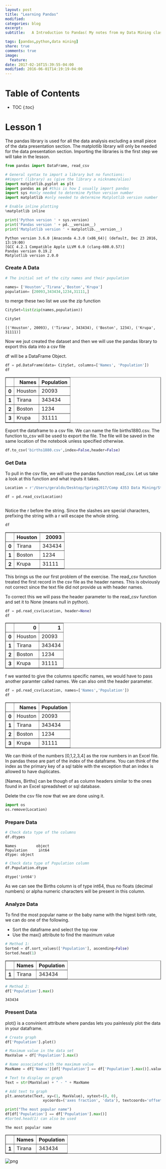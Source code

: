 ```yaml
---
layout: post
title: "Learning Pandas"
modified:
categories: blog
excerpt:
subtitle:  	A Introduction to Pandas( My notes from my Data Mining class)

tags: [pandas,python,data mining]
share: true
comments: true
image:
  feature:
date: 2017-02-16T15:39:55-04:00
modified: 2016-06-01T14:19:19-04:00
---
```





# Table of Contents

* TOC
{:toc}


# Lesson 1
The pandas library is used for all the data analysis excluding a small piece of the data presentation section. The matplotlib library will only be needed for the data presentation section. Importing the libraries is the first step we will take in the lesson.


```python
from pandas import DataFrame, read_csv

# General syntax to import a library but no functions:
##import (library) as (give the library a nickname/alias)
import matplotlib.pyplot as plt
import pandas as pd #this is how I usually import pandas
import sys #only needed to determine Python version number
import matplotlib #only needed to determine Matplotlib version number

# Enable inline plotting
%matplotlib inline
```


```python
print('Python version ' + sys.version)
print('Pandas version ' + pd.__version__)
print('Matplotlib version ' + matplotlib.__version__)
```

    Python version 3.6.0 |Anaconda 4.3.0 (x86_64)| (default, Dec 23 2016, 13:19:00)
    [GCC 4.2.1 Compatible Apple LLVM 6.0 (clang-600.0.57)]
    Pandas version 0.19.2
    Matplotlib version 2.0.0


### Create A Data


```python
# The initial set of the city names and their population

names= ['Houston','Tirana','Boston','Krupa']
population= [20093,343434,1234,31111,]
```

to merge these two list we use the zip function



```python
CitySet=list(zip(names,population))

CitySet
```




    [('Houston', 20093), ('Tirana', 343434), ('Boston', 1234), ('Krupa', 31111)]



Now we jsut created the dataset and then we will use the pandas library to export this data into a csv file

df will be a DataFrame Object.


```python
df = pd.DataFrame(data= CitySet, columns=['Names', 'Population'])
df

```




<div>
<table border="1" class="dataframe">
  <thead>
    <tr style="text-align: right;">
      <th></th>
      <th>Names</th>
      <th>Population</th>
    </tr>
  </thead>
  <tbody>
    <tr>
      <th>0</th>
      <td>Houston</td>
      <td>20093</td>
    </tr>
    <tr>
      <th>1</th>
      <td>Tirana</td>
      <td>343434</td>
    </tr>
    <tr>
      <th>2</th>
      <td>Boston</td>
      <td>1234</td>
    </tr>
    <tr>
      <th>3</th>
      <td>Krupa</td>
      <td>31111</td>
    </tr>
  </tbody>
</table>
</div>



Export the dataframe to a csv file. We can name the file births1880.csv. The function to_csv will be used to export the file. The file will be saved in the same location of the notebook unless specified otherwise.


```python
df.to_csv('births1880.csv',index=False,header=False)


```

### Get Data


To pull in the csv file, we will use the pandas function read_csv. Let us take a look at this function and what inputs it takes.


```python
Location = r'/Users/geraldo/Desktop/Spring2017/Comp 4353 Data Mining/Studying/births1880.csv'

df = pd.read_csv(Location)



```

Notice the r before the string. Since the slashes are special characters, prefixing the string with a r will escape the whole string.


```python
df
```




<div>
<table border="1" class="dataframe">
  <thead>
    <tr style="text-align: right;">
      <th></th>
      <th>Houston</th>
      <th>20093</th>
    </tr>
  </thead>
  <tbody>
    <tr>
      <th>0</th>
      <td>Tirana</td>
      <td>343434</td>
    </tr>
    <tr>
      <th>1</th>
      <td>Boston</td>
      <td>1234</td>
    </tr>
    <tr>
      <th>2</th>
      <td>Krupa</td>
      <td>31111</td>
    </tr>
  </tbody>
</table>
</div>



This brings us the our first problem of the exercise. The read_csv function treated the first record in the csv file as the header names. This is obviously not correct since the text file did not provide us with header names.

To correct this we will pass the header parameter to the read_csv function and set it to None (means null in python).


```python
df = pd.read_csv(Location, header=None)
df
```




<div>
<table border="1" class="dataframe">
  <thead>
    <tr style="text-align: right;">
      <th></th>
      <th>0</th>
      <th>1</th>
    </tr>
  </thead>
  <tbody>
    <tr>
      <th>0</th>
      <td>Houston</td>
      <td>20093</td>
    </tr>
    <tr>
      <th>1</th>
      <td>Tirana</td>
      <td>343434</td>
    </tr>
    <tr>
      <th>2</th>
      <td>Boston</td>
      <td>1234</td>
    </tr>
    <tr>
      <th>3</th>
      <td>Krupa</td>
      <td>31111</td>
    </tr>
  </tbody>
</table>
</div>



f we wanted to give the columns specific names, we would have to pass another paramter called names. We can also omit the header parameter.


```python
df = pd.read_csv(Location, names=['Names','Population'])
df
```




<div>
<table border="1" class="dataframe">
  <thead>
    <tr style="text-align: right;">
      <th></th>
      <th>Names</th>
      <th>Population</th>
    </tr>
  </thead>
  <tbody>
    <tr>
      <th>0</th>
      <td>Houston</td>
      <td>20093</td>
    </tr>
    <tr>
      <th>1</th>
      <td>Tirana</td>
      <td>343434</td>
    </tr>
    <tr>
      <th>2</th>
      <td>Boston</td>
      <td>1234</td>
    </tr>
    <tr>
      <th>3</th>
      <td>Krupa</td>
      <td>31111</td>
    </tr>
  </tbody>
</table>
</div>



We can think of the numbers [0,1,2,3,4] as the row numbers in an Excel file. In pandas these are part of the index of the dataframe. You can think of the index as the primary key of a sql table with the exception that an index is allowed to have duplicates.

[Names, Births] can be though of as column headers similar to the ones found in an Excel spreadsheet or sql database.

Delete the csv file now that we are done using it.



```python
import os
os.remove(Location)
```

### Prepare Data


```python
# Check data type of the columns
df.dtypes
```




    Names         object
    Population     int64
    dtype: object




```python
# Check data type of Population column
df.Population.dtype
```




    dtype('int64')



As we can see the Births column is of type int64, thus no floats (decimal numbers) or alpha numeric characters will be present in this column.

### Analyze Data

To find the most popular name or the baby name with the higest birth rate, we can do one of the following.

 - Sort the dataframe and select the top row
 - Use the max() attribute to find the maximum value


```python
# Method 1:
Sorted = df.sort_values(['Population'], ascending=False)
Sorted.head(1)
```




<div>
<table border="1" class="dataframe">
  <thead>
    <tr style="text-align: right;">
      <th></th>
      <th>Names</th>
      <th>Population</th>
    </tr>
  </thead>
  <tbody>
    <tr>
      <th>1</th>
      <td>Tirana</td>
      <td>343434</td>
    </tr>
  </tbody>
</table>
</div>




```python
# Method 2:
df['Population'].max()
```




    343434



### Present Data

plot() is a convinient attribute where pandas lets you painlessly plot the data in your dataframe.



```python
# Create graph
df['Population'].plot()

# Maximum value in the data set
MaxValue = df['Population'].max()

# Name associated with the maximum value
MaxName = df['Names'][df['Population'] == df['Population'].max()].values

# Text to display on graph
Text = str(MaxValue) + " - " + MaxName

# Add text to graph
plt.annotate(Text, xy=(1, MaxValue), xytext=(8, 0),
                 xycoords=('axes fraction', 'data'), textcoords='offset points')

print("The most popular name")
df[df['Population'] == df['Population'].max()]
#Sorted.head(1) can also be used
```

    The most popular name





<div>
<table border="1" class="dataframe">
  <thead>
    <tr style="text-align: right;">
      <th></th>
      <th>Names</th>
      <th>Population</th>
    </tr>
  </thead>
  <tbody>
    <tr>
      <th>1</th>
      <td>Tirana</td>
      <td>343434</td>
    </tr>
  </tbody>
</table>
</div>




![png](/img/output_33_2.png)



```python

```
